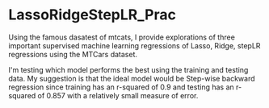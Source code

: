 # LassoRidgeStepLR_Prac

Using the famous dasatest of mtcats, I provide explorations of three important supervised machine learning 
regressions of Lasso, Ridge, stepLR regressions using the MTCars dataset.

I'm testing which model performs the best using the training and testing data. My suggestion is that
the ideal model would be Step-wise backward regression since training has an r-squared of 0.9 and testing
has an r-squared of 0.857 with a relatively small measure of error. 
